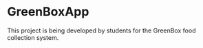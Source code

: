 # GreenBoxApp

This project is being developed by students for the GreenBox food collection system.



